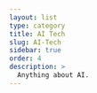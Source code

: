 ```yaml
---
layout: list
type: category
title: AI Tech
slug: AI-Tech
sidebar: true
order: 4
description: >
  Anything about AI.
---
```

